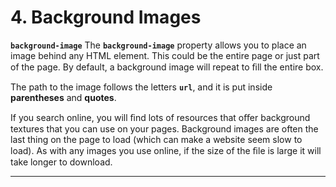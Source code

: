 # 4. Background Images

**`background-image`**
The **`background-image`** property allows you to place an image behind any HTML element. This could be the entire page or just part of the page. By default, a background image will repeat to ﬁll the entire box.

The path to the image follows the letters **`url`**, and it is put inside **parentheses** and **quotes**.

If you search online, you will ﬁnd lots of resources that oﬀer background textures that you can use on your pages.
Background images are often the last thing on the page to load (which can make a website seem slow to load). As with any images you use online, if the size of the ﬁle is large it will take longer to download.

---
